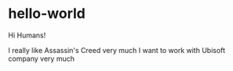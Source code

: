 # hello-world

Hi Humans!

I really like Assassin's Creed very much
I want to work with Ubisoft company very much
